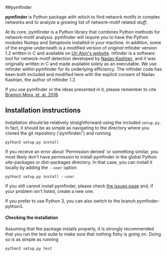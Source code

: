 ##pymfinder

**pymfinder** is Python package with which to find network motifs in complex networks and to analyze a growing list of network-motif related *stuff*.

At its core, pymfinder is a Python library that combines Python methods for network-motif analysis. pymfinder will require you to have the Python modules Numpy and Setuptools installed in your machine. In addition, some of the engine underneath is a modified version of _original_ mfinder version 1.2 written in C and available on [Uri Alon's website](http://www.weizmann.ac.il/mcb/UriAlon/). mfinder is a software tool for network-motif detection developed by [Nadav Kashtan](mailto:nadav.kashtan@gmail.com), and it was originally written in C and made available solely as an executable. We use mfinder within pymfinder for its underlying efficiency. The mfinder code has been both included and modified here with the explicit consent of Nadav Kashtan, the author of mfinder 1.2.

If you use pymfinder or the ideas presented in it, please remember to cite [Bramon Mora, et. al. 2018](https://www.biorxiv.org/content/early/2018/07/07/364703).

## Installation instructions


Installation should be relatively straightforward using the included `setup.py`. In fact, it should be as simple as navigating to the directory where you cloned the git repository ('pymfinder/') and running

	python3 setup.py install

If you receive an error about 'Permission denied' or something similar, you most likely don't have permission to install pymfinder in the global Python site-packages or dist-packages directory. In that case, you can install it locally by adding the `--user` option

	python3 setup.py install --user

If you still cannot install pymfinder, please check [the issues page](https://github.com/stoufferlab/pymfinder/issues/) and, if your problem isn't listed, create a new one.

If you prefer to use Python 3, you can also switch to the branch pymfinder-python3.

#### Checking the installation

Assuming that the package installs properly, it is strongly recommended that you run the test suite to make sure that nothing fishy is going on. Doing so is as simple as running

	python3 setup.py test
